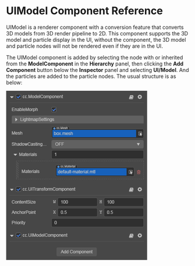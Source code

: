 # UIModel Component Reference

UIModel is a renderer component with a conversion feature that converts 3D models from 3D render pipeline to 2D. This component supports the 3D model and particle display in the UI, without the component, the 3D model and particle nodes will not be rendered even if they are in the UI.

The UIModel component is added by selecting the node with or inherited from the **ModelComponent** in the **Hierarchy** panel, then clicking the **Add Component** button below the **Inspector** panel and selecting **UI/Model**. And the particles are added to the particle nodes. The usual structure is as below:

![ui-model-hierachy](uimodel/ui-model-hierarchy.png)
